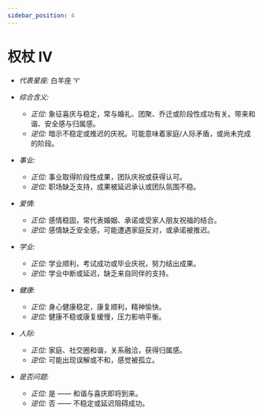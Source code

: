 ```yaml
---
sidebar_position: 4
---
```


# 权杖 IV

- *代表星座:* 白羊座 ♈️
- *综合含义:* 
  - *正位:* 象征喜庆与稳定，常与婚礼、团聚、乔迁或阶段性成功有关。带来和谐、安全感与归属感。
  - *逆位:* 暗示不稳定或推迟的庆祝。可能意味着家庭/人际矛盾，或尚未完成的阶段。
    
- *事业:* 
  - *正位:* 事业取得阶段性成果，团队庆祝或获得认可。
  - *逆位:* 职场缺乏支持，成果被延迟承认或团队氛围不稳。
    
- *爱情:* 
  - *正位:* 感情稳固，常代表婚姻、承诺或受家人朋友祝福的结合。
  - *逆位:* 感情缺乏安全感，可能遭遇家庭反对，或承诺被推迟。
    
- *学业:* 
  - *正位:* 学业顺利，考试成功或毕业庆祝，努力结出成果。
  - *逆位:* 学业中断或延迟，缺乏来自同伴的支持。
    
- *健康:* 
  - *正位:* 身心健康稳定，康复顺利，精神愉快。
  - *逆位:* 健康不稳或康复缓慢，压力影响平衡。
    
- *人际:* 
  - *正位:* 家庭、社交圈和谐，关系融洽，获得归属感。
  - *逆位:* 可能出现误解或不和，感觉被孤立。

    
- *是否问题:* 
  - *正位:* 是 —— 和谐与喜庆即将到来。
  - *逆位:* 否 —— 不稳定或延迟阻碍成功。
